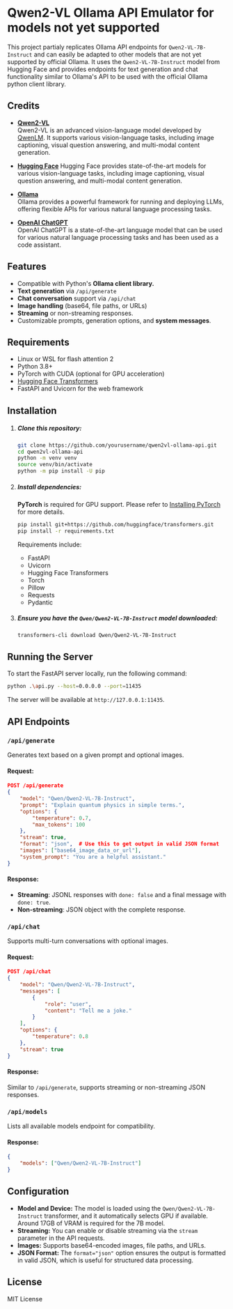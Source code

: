 # Qwen2-VL Ollama API Emulator for models not yet supported

This project partialy replicates Ollama API endpoints for `Qwen2-VL-7B-Instruct` and can easily be adapted to other models that are not yet supported by official Ollama. It uses the `Qwen2-VL-7B-Instruct` model from Hugging Face and provides endpoints for text generation and chat functionality similar to Ollama's API to be used with the official Ollama python client library.

## Credits

- **[Qwen2-VL](https://github.com/QwenLM/Qwen2-VL)**  
  Qwen2-VL is an advanced vision-language model developed by [QwenLM](https://github.com/QwenLM). It supports various vision-language tasks, including image captioning, visual question answering, and multi-modal content generation.

- **[Hugging Face](https://huggingface.co/Qwen/Qwen2-VL-7B-Instruct)**
  Hugging Face provides state-of-the-art models for various vision-language tasks, including image captioning, visual question answering, and multi-modal content generation.

- **[Ollama](https://ollama.com/)**  
  Ollama provides a powerful framework for running and deploying LLMs, offering flexible APIs for various natural language processing tasks.

- **[OpenAI ChatGPT](https://chatgpt.com/)**  
  OpenAI ChatGPT is a state-of-the-art language model that can be used for various natural language processing tasks and has been used as a code assistant.

## Features

- Compatible with Python's **Ollama client library.**
- **Text generation** via `/api/generate`
- **Chat conversation** support via `/api/chat`
- **Image handling** (base64, file paths, or URLs)
- **Streaming** or non-streaming responses.
- Customizable prompts, generation options, and **system messages**.

## Requirements

- Linux or WSL for flash attention 2
- Python 3.8+
- PyTorch with CUDA (optional for GPU acceleration)
- [Hugging Face Transformers](https://github.com/huggingface/transformers)
- FastAPI and Uvicorn for the web framework

## Installation

1. ##### Clone this repository:

   ```bash
   git clone https://github.com/yourusername/qwen2vl-ollama-api.git
   cd qwen2vl-ollama-api
   python -m venv venv
   source venv/bin/activate
   python -m pip install -U pip
   ```

2. ##### Install dependencies:

   **PyTorch** is required for GPU support.
   Please refer to [Installing PyTorch](https://pytorch.org/get-started/locally/) for more details.

   ```bash
   pip install git+https://github.com/huggingface/transformers.git
   pip install -r requirements.txt
   ```
   
   Requirements include:
   - FastAPI
   - Uvicorn
   - Hugging Face Transformers
   - Torch
   - Pillow
   - Requests
   - Pydantic

3. ##### Ensure you have the `Qwen/Qwen2-VL-7B-Instruct` model downloaded:

   ```bash
   transformers-cli download Qwen/Qwen2-VL-7B-Instruct
   ```

## Running the Server

To start the FastAPI server locally, run the following command:

```bash
python .\api.py --host=0.0.0.0 --port=11435
```

The server will be available at `http://127.0.0.1:11435`.

## API Endpoints

### `/api/generate`

Generates text based on a given prompt and optional images.

#### Request:

```json
POST /api/generate
{
    "model": "Qwen/Qwen2-VL-7B-Instruct",
    "prompt": "Explain quantum physics in simple terms.",
    "options": {
        "temperature": 0.7,
        "max_tokens": 100
    },
    "stream": true,
    "format": "json",  # Use this to get output in valid JSON format
    "images": ["base64_image_data_or_url"],
    "system_prompt": "You are a helpful assistant."
}
```

#### Response:

- **Streaming**: JSONL responses with `done: false` and a final message with `done: true`.
- **Non-streaming**: JSON object with the complete response.

### `/api/chat`

Supports multi-turn conversations with optional images.

#### Request:

```json
POST /api/chat
{
    "model": "Qwen/Qwen2-VL-7B-Instruct",
    "messages": [
        {
            "role": "user",
            "content": "Tell me a joke."
        }
    ],
    "options": {
        "temperature": 0.8
    },
    "stream": true
}
```

#### Response:

Similar to `/api/generate`, supports streaming or non-streaming JSON responses.

### `/api/models`

Lists all available models endpoint for compatibility.

#### Response:

```json
{
    "models": ["Qwen/Qwen2-VL-7B-Instruct"]
}
```

## Configuration

- **Model and Device:** The model is loaded using the `Qwen/Qwen2-VL-7B-Instruct` transformer, and it automatically selects GPU if available. Around 17GB of VRAM is required for the 7B model.
- **Streaming:** You can enable or disable streaming via the `stream` parameter in the API requests.
- **Images:** Supports base64-encoded images, file paths, and URLs.
- **JSON Format:** The `format="json"` option ensures the output is formatted in valid JSON, which is useful for structured data processing.

## License

MIT License

